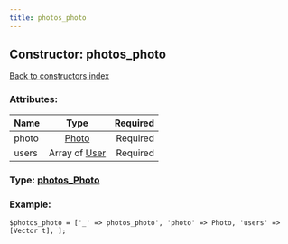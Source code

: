 ```yaml
---
title: photos_photo
---
```

## Constructor: photos\_photo  
[Back to constructors index](index.md)



### Attributes:

| Name     |    Type       | Required |
|----------|:-------------:|---------:|
|photo|[Photo](../types/Photo.md) | Required|
|users|Array of [User](../types/User.md) | Required|



### Type: [photos\_Photo](../types/photos_Photo.md)


### Example:

```
$photos_photo = ['_' => photos_photo', 'photo' => Photo, 'users' => [Vector t], ];
```